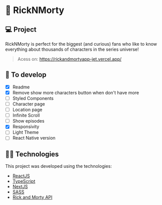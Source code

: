 # 🧪 RickNMorty

## 💻 Project

RickNMorty is perfect for the biggest (and curious) fans who like to know everything about thousands of characters in the series universe!
> Acess on: https://rickandmortyapp-jet.vercel.app/

## 🧠 To develop
- [x] Readme
- [x] Remove show more characters button when don't have more 
- [ ] Styled Components
- [ ] Character page
- [ ] Location page
- [ ] Infinite Scroll
- [ ] Show episodes
- [x] Responsivity
- [ ] Light Theme
- [ ] React Native version

## 👩‍💻 Technologies

This project was developed using the technologies:
- [ReactJS](https://reactjs.org)
- [TypeScript](https://www.typescriptlang.org/)
- [NextJS](https://nextjs.org/)
- [SASS](https://sass-lang.com/)
- [Rick and Morty API](https://rickandmortyapi.com/)
